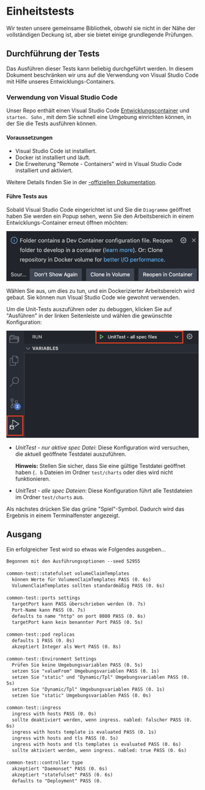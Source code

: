 # Einheitstests

Wir testen unsere gemeinsame Bibliothek, obwohl sie nicht in der Nähe der vollständigen Deckung ist, aber sie bietet einige grundlegende Prüfungen.

## Durchführung der Tests

Das Ausführen dieser Tests kann beliebig durchgeführt werden. In diesem Dokument beschränken wir uns auf die Verwendung von Visual Studio Code mit Hilfe unseres Entwicklungs-Containers.

### Verwendung von Visual Studio Code

Unser Repo enthält einen Visual Studio Code [Entwicklungscontainer](https://code.visualstudio.com/docs/remote/containers) und `starten. Sohn` , mit dem Sie schnell eine Umgebung einrichten können, in der Sie die Tests ausführen können.

#### Voraussetzungen

- Visual Studio Code ist installiert.
- Docker ist installiert und läuft.
- Die Erweiterung "Remote - Containers" wird in Visual Studio Code installiert und aktiviert.

Weitere Details finden Sie in der [-offiziellen Dokumentation](https://code.visualstudio.com/docs/remote/containers#_system-requirements).

#### Führe Tests aus

Sobald Visual Studio Code eingerichtet ist und Sie die `Diagramme` geöffnet haben Sie werden ein Popup sehen, wenn Sie den Arbeitsbereich in einem Entwicklungs-Container erneut öffnen möchten:

![Visual Studio Code Entwicklung Container-Popup](https://raw.githubusercontent.com/k8s-at-home/charts/master/docs/images/vscode_devcontainer_popup.png)

Wählen Sie aus, um dies zu tun, und ein Dockerizierter Arbeitsbereich wird gebaut. Sie können nun Visual Studio Code wie gewohnt verwenden.

Um die Unit-Tests auszuführen oder zu debuggen, klicken Sie auf "Ausführen" in der linken Seitenleiste und wählen die gewünschte Konfiguration:

![Visual Studio Code Ausführung Konfigurationen](https://raw.githubusercontent.com/k8s-at-home/charts/master/docs/images/vscode_run_unittests.png)

- _UnitTest - nur aktive spec Datei_: Diese Konfiguration wird versuchen, die aktuell geöffnete Testdatei auszuführen.

  **Hinweis:** Stellen Sie sicher, dass Sie eine gültige Testdatei geöffnet haben (`. b` Dateien im Ordner `test/charts` oder dies wird nicht funktionieren.

- _UnitTest - alle spec Dateien_: Diese Konfiguration führt alle Testdateien im Ordner `test/charts` aus.

Als nächstes drücken Sie das grüne "Spiel"-Symbol. Dadurch wird das Ergebnis in einem Terminalfenster angezeigt.

## Ausgang

Ein erfolgreicher Test wird so etwas wie Folgendes ausgeben...

```text
Begonnen mit den Ausführungsoptionen --seed 52955

common-test::statefulset volumeClaimTemplates
  können Werte für VolumenClaimTemplates PASS (0. 6s)
  VolumenClaimTemplates sollten standardmäßig PASS (0. 6s)

common-test::ports settings
  targetPort kann PASS überschrieben werden (0. 7s)
  Port-Name kann PASS (0. 7s)
  defaults to name "http" on port 8080 PASS (0. 6s)
  targetPort kann kein benannter Port PASS (0. 5s)

common-test::pod replicas
  defaults 1 PASS (0. 8s)
  akzeptiert Integer als Wert PASS (0. 8s)

common-test::Environment Settings
  Prüfen Sie keine Umgebungsvariablen PASS (0. 5s)
  setzen Sie "valueFrom" Umgebungsvariablen PASS (0. 1s)
  setzen Sie "static" und "Dynamic/Tpl" Umgebungsvariablen PASS (0. 5s)
  setzen Sie "Dynamic/Tpl" Umgebungsvariablen PASS (0. 1s)
  setzen Sie "static" Umgebungsvariablen PASS (0. 0s)

common-test::ingress
  ingress with hosts PASS (0. 0s)
  sollte deaktiviert werden, wenn ingress. nabled: falscher PASS (0. 6s)
  ingress with hosts template is evaluated PASS (0. 1s)
  ingress with hosts and tls PASS (0. 5s)
  ingress with hosts and tls templates is evaluated PASS (0. 6s)
  sollte aktiviert werden, wenn ingress. nabled: true PASS (0. 6s)

common-test::controller type
  akzeptiert "Daemonset" PASS (0. 6s)
  akzeptiert "statefulset" PASS (0. 6s)
  defaults to "Deployment" PASS (0.
```
